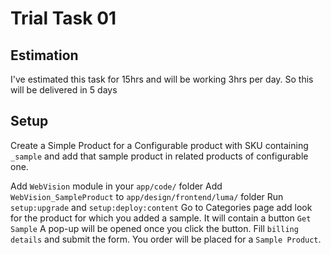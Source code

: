 # Trial Task 01

## Estimation
I've estimated this task for 15hrs and will be working 3hrs per day.
So this will be delivered in 5 days

## Setup

Create a Simple Product for a Configurable product with SKU containing `_sample` and add that sample product in related products of configurable one.

Add `WebVision` module in your `app/code/` folder
Add `WebVision_SampleProduct` to `app/design/frontend/luma/` folder
Run `setup:upgrade` and `setup:deploy:content`
Go to Categories page add look for the product for which you added a sample. It will contain a button `Get Sample`
A pop-up will be opened once you click the button. 
Fill `billing details` and submit the form.
You order will be placed for a `Sample Product`.

